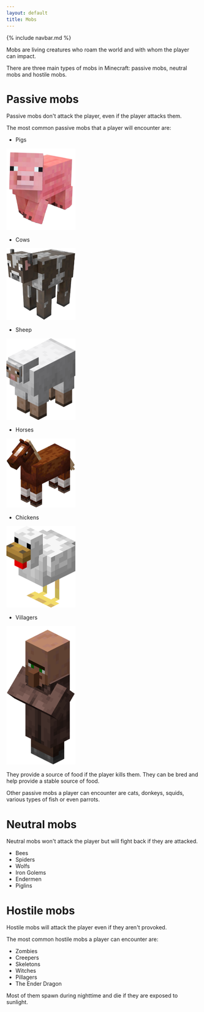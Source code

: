 ```yaml
---
layout: default
title: Mobs
---
```

{% include navbar.md %}

Mobs are living creatures who roam the world and with whom the player can impact.

There are three main types of mobs in Minecraft: passive mobs, neutral mobs and hostile mobs.

# Passive mobs
Passive mobs don't attack the player, even if the player attacks them.

The most common passive mobs that a player will encounter are:

- Pigs
<p align="left">
  <img src="./img/pig.png" width="180" height="213">
</p>

- Cows
<p align="left">
  <img src="./img/cow.png" width="180" height="187">
</p>

- Sheep
<p align="left">
  <img src="./img/sheep.png" width="180" height="213">
</p>

- Horses
<p align="left">
  <img src="./img/horse.png" width="180" height="181">
</p>

- Chickens
<p align="left">
  <img src="./img/chicken.png" width="180" height="213">
</p>

- Villagers
<p align="left">
  <img src="./img/villager.png" width="180" height="362">
</p>


They provide a source of food if the player kills them. They can be bred and help provide a stable source of food.

Other passive mobs a player can encounter are cats, donkeys, squids, various types of fish or even parrots.

# Neutral mobs
Neutral mobs won't attack the player but will fight back if they are attacked.

- Bees
- Spiders
- Wolfs
- Iron Golems
- Endermen
- Piglins

# Hostile mobs
Hostile mobs will attack the player even if they aren't provoked.

The most common hostile mobs a player can encounter are:

- Zombies
- Creepers
- Skeletons
- Witches
- Pillagers
- The Ender Dragon

Most of them spawn during nighttime and die if they are exposed to sunlight.
